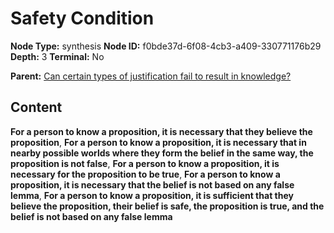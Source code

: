 # Safety Condition

**Node Type:** synthesis
**Node ID:** f0bde37d-6f08-4cb3-a409-330771176b29
**Depth:** 3
**Terminal:** No

**Parent:** [Can certain types of justification fail to result in knowledge?](can-certain-types-of-justification-fail-to-result-in-knowledge.md)

## Content

**For a person to know a proposition, it is necessary that they believe the proposition**, **For a person to know a proposition, it is necessary that in nearby possible worlds where they form the belief in the same way, the proposition is not false**, **For a person to know a proposition, it is necessary for the proposition to be true**, **For a person to know a proposition, it is necessary that the belief is not based on any false lemma**, **For a person to know a proposition, it is sufficient that they believe the proposition, their belief is safe, the proposition is true, and the belief is not based on any false lemma**
